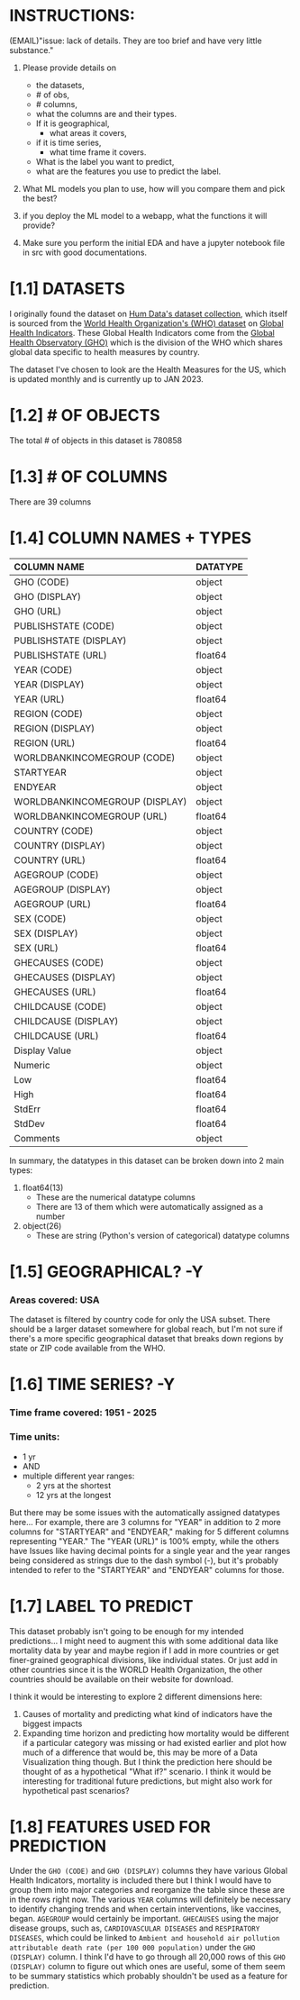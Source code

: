 # INSTRUCTIONS:

(EMAIL)"issue: lack of details. They are too brief and have very little substance."

1) Please provide details on

   - the datasets,
   - \# of obs,
   - \# columns,
   - what the columns are and their types.
   - If it is geographical,
     - what areas it covers,
   - if it is time series,
     - what time frame it covers.
   - What is the label you want to predict,
   - what are the features you use to predict the label.
2) What ML models you plan to use, how will you compare them and pick the best?
3) if you deploy the ML model to a webapp, what the functions it will provide?
4) Make sure you perform the initial EDA and have a jupyter notebook file in src with good documentations.

# [1.1] DATASETS

I originally found the dataset on [Hum Data's dataset collection](https://data.humdata.org/dataset/who-data-for-united-states-of-america), which itself is sourced from the [World Health Organization's (WHO) dataset](https://www.who.int/data/gho) on [Global Health Indicators](https://www.who.int/data/gho/data/indicators). These Global Health Indicators come from the [Global Health Observatory (GHO)](https://en.wikipedia.org/wiki/Global_Health_Observatory) which is the division of the WHO which shares global data specific to health measures by country.

The dataset I've chosen to look are the Health Measures for the US, which is updated monthly and is currently up to JAN 2023.

# [1.2] \# OF OBJECTS

The total # of objects in this dataset is 780858

# [1.3] \# OF COLUMNS

There are 39 columns

# [1.4] COLUMN NAMES + TYPES


| COLUMN NAME                    | DATATYPE |
| :------------------------------- | :--------- |
| GHO (CODE)                     | object   |
| GHO (DISPLAY)                  | object   |
| GHO (URL)                      | object   |
| PUBLISHSTATE (CODE)            | object   |
| PUBLISHSTATE (DISPLAY)         | object   |
| PUBLISHSTATE (URL)             | float64  |
| YEAR (CODE)                    | object   |
| YEAR (DISPLAY)                 | object   |
| YEAR (URL)                     | float64  |
| REGION (CODE)                  | object   |
| REGION (DISPLAY)               | object   |
| REGION (URL)                   | float64  |
| WORLDBANKINCOMEGROUP (CODE)    | object   |
| STARTYEAR                      | object   |
| ENDYEAR                        | object   |
| WORLDBANKINCOMEGROUP (DISPLAY) | object   |
| WORLDBANKINCOMEGROUP (URL)     | float64  |
| COUNTRY (CODE)                 | object   |
| COUNTRY (DISPLAY)              | object   |
| COUNTRY (URL)                  | float64  |
| AGEGROUP (CODE)                | object   |
| AGEGROUP (DISPLAY)             | object   |
| AGEGROUP (URL)                 | float64  |
| SEX (CODE)                     | object   |
| SEX (DISPLAY)                  | object   |
| SEX (URL)                      | float64  |
| GHECAUSES (CODE)               | object   |
| GHECAUSES (DISPLAY)            | object   |
| GHECAUSES (URL)                | float64  |
| CHILDCAUSE (CODE)              | object   |
| CHILDCAUSE (DISPLAY)           | object   |
| CHILDCAUSE (URL)               | float64  |
| Display Value                  | object   |
| Numeric                        | object   |
| Low                            | float64  |
| High                           | float64  |
| StdErr                         | float64  |
| StdDev                         | float64  |
| Comments                       | object   |

In summary, the datatypes in this dataset can be broken down into 2 main types:

1) float64(13)
   - These are the numerical datatype columns
   - There are 13 of them which were automatically assigned as a number
2) object(26)
   - These are string (Python's version of categorical) datatype columns

# [1.5] GEOGRAPHICAL? -Y

### Areas covered: USA

The dataset is filtered by country code for only the USA subset. There should be a larger dataset somewhere for global reach, but I'm not sure if there's a more specific geographical dataset that breaks down regions by state or ZIP code available from the WHO.

# [1.6] TIME SERIES? -Y

### Time frame covered: 1951 - 2025

### Time units:

- 1 yr
- AND
- multiple different year ranges:
  - 2 yrs at the shortest
  - 12 yrs at the longest

But there may be some issues with the automatically assigned datatypes here... For example, there are 3 columns for "YEAR" in addition to 2 more columns for "STARTYEAR" and "ENDYEAR," making for 5 different columns representing "YEAR." The "YEAR (URL)" is 100% empty, while the others have Issues like having decimal points for a single year and the year ranges being considered as strings due to the dash symbol (-), but it's probably intended to refer to the "STARTYEAR" and "ENDYEAR" columns for those.

# [1.7] LABEL TO PREDICT

This dataset probably isn't going to be enough for my intended predictions... I might need to augment this with some additional data like mortality data by year and maybe region if I add in more countries or get finer-grained geographical divisions, like individual states. Or just add in other countries since it is the WORLD Health Organization, the other countries should be available on their website for download.

I think it would be interesting to explore 2 different dimensions here:

1) Causes of mortality and predicting what kind of indicators have the biggest impacts
2) Expanding time horizon and predicting how mortality would be different if a particular category was missing or had existed earlier and plot how much of a difference that would be, this may be more of a Data Visualization thing though. But I think the prediction here should be thought of as a hypothetical "What if?" scenario. I think it would be interesting for traditional future predictions, but might also work for hypothetical past scenarios?

# [1.8] FEATURES USED FOR PREDICTION

Under the `GHO (CODE)` and `GHO (DISPLAY)` columns they have various Global Health Indicators, mortality is included there but I think I would have to group them into major categories and reorganize the table since these are in the rows right now. The various `YEAR` columns will definitely be necessary to identify changing trends and when certain interventions, like vaccines, began. `AGEGROUP` would certainly be important. `GHECAUSES` using the major disease groups, such as, `CARDIOVASCULAR DISEASES` and `RESPIRATORY DISEASES`, which could be linked to `Ambient and household air pollution attributable death rate (per 100 000 population)` under the `GHO (DISPLAY)` column. I think I'd have to go through all 20,000 rows of this `GHO (DISPLAY)` column to figure out which ones are useful, some of them seem to be summary statistics which probably shouldn't be used as a feature for prediction. 